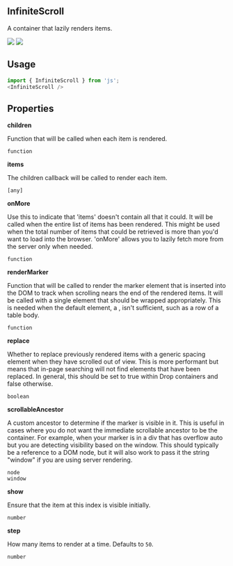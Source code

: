 ## InfiniteScroll
A container that lazily renders items.

[![](https://cdn-images-1.medium.com/fit/c/120/120/1*TD1P0HtIH9zF0UEH28zYtw.png)](https://storybook.grommet.io/?selectedKind=InfiniteScroll&full=0&addons=0&stories=1&panelRight=0) [![](https://codesandbox.io/static/img/play-codesandbox.svg)](https://codesandbox.io/s/github/grommet/grommet-sandbox?initialpath=infinitescroll&module=%2Fsrc%2FInfiniteScroll.js)
## Usage

```javascript
import { InfiniteScroll } from 'js';
<InfiniteScroll />
```

## Properties

**children**

Function that will be called when each item is rendered.

```
function
```

**items**

The children callback will be called to render each item.

```
[any]
```

**onMore**

Use this to indicate that 'items' doesn't contain all that it could.
      It will be called when the entire list of items has been rendered.
      This might be used when the total number of items that could be retrieved
      is more than you'd want to load into the browser. 'onMore' allows you
      to lazily fetch more from the server only when needed.

```
function
```

**renderMarker**

Function that will be called to render the marker element that
      is inserted into the DOM to track when scrolling nears the end of the
      rendered items. It will be called with a single element that should
      be wrapped appropriately. This is needed when the default
      element, a <span>, isn't sufficient, such as a row of a table body.

```
function
```

**replace**

Whether to replace previously rendered items with a generic spacing
      element when they have scrolled out of view. This is more performant but
      means that in-page searching will not find elements that have been
      replaced. In general, this should be set to true within Drop containers
      and false otherwise.

```
boolean
```

**scrollableAncestor**

A custom ancestor to determine if the marker is visible in it.
      This is useful in cases where you do not want the immediate
      scrollable ancestor to be the container. For example, when your
      marker is in a div that has overflow auto but you are detecting
      visibility based on the window.
      This should typically be a reference to a DOM node, but it will
      also work to pass it the string "window" if you are using server
      rendering.

```
node
window
```

**show**

Ensure that the item at this index is visible initially.

```
number
```

**step**

How many items to render at a time. Defaults to `50`.

```
number
```
  